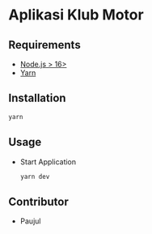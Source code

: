 # Aplikasi Klub Motor

## Requirements

- [Node.js > 16>](https://nodejs.org)
- [Yarn](https://classic.yarnpkg.com)

## Installation

```bash
yarn
```

## Usage

- Start Application
  ```bash
  yarn dev
  ```

## Contributor

- Paujul
